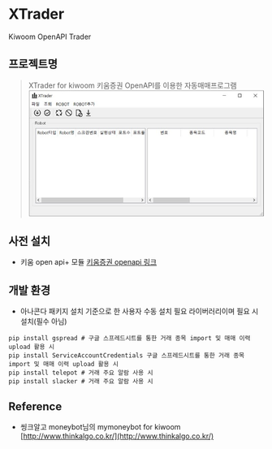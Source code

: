 # XTrader
Kiwoom OpenAPI Trader


## 프로젝트명
> XTrader for kiwoom
키움증권 OpenAPI를 이용한 자동매매프로그램   
![image](./img/XTrader_screenshot.jpg)

## 사전 설치
* 키움 open api+ 모듈 [키움증권 openapi 링크](https://www2.kiwoom.com/nkw.templateFrameSet.do?m=m1408000000)

## 개발 환경
* 아나콘다 패키지 설치 기준으로 한 사용자 수동 설치 필요 라이버러리이며 필요 시 설치(필수 아님)
```
pip install gspread # 구글 스프레드시트를 통한 거래 종목 import 및 매매 이력 upload 활용 시
pip install ServiceAccountCredentials 구글 스프레드시트를 통한 거래 종목 import 및 매매 이력 upload 활용 시
pip install telepot # 거래 주요 알람 사용 시
pip install slacker # 거래 주요 알람 사용 시
```

## Reference
* 씽크알고 moneybot님의 mymoneybot for kiwoom [http://www.thinkalgo.co.kr/](http://www.thinkalgo.co.kr/)
